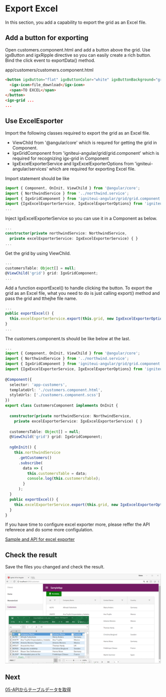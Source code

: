# Export Excel
In this section, you add a capability to export the grid as an Excel file.

## Add a button for exporting

Open customers.component.html and add a button above the grid. Use igxButton and igxRipple directive so you can easily create a rich button. Bind the click event to exportData() method.

app/customers/customers.component.html

```html
<button igxButton="flat" igxButtonColor="white" igxButtonBackground="green" igxRipple="#09f" (click)="exportData()">
  <igx-icon>file_download</igx-icon>
  <span>TO EXCEL</span>
</button>
<igx-grid ...
...
```

## Use ExcelEsporter

Import the following classes required to export the grid as an Excel file.
 - ViewChild from '@angular/core' which is requred for getting the grid in Component.
 - IgxGridComponent from 'igniteui-angular/grid/grid.component' which is required for recognizing igx-grid in Component
- IgxExcelExporterService and IgxExcelExporterOptions from 'igniteui-angular/services' which are required for exporting Excel file.

Import statement should be like

```ts
import { Component, OnInit, ViewChild } from '@angular/core';
import { NorthwindService } from '../northwind.service';
import { IgxGridComponent } from 'igniteui-angular/grid/grid.component';
import {IgxExcelExporterService, IgxExcelExporterOptions} from 'igniteui-angular/services';
...
```

Inject IgxExcelExporterService so you can use it in a Component as below.

```ts
...
constructor(private northwindService: NorthwindService,
  private excelExporterService: IgxExcelExporterService) { }
...
```

Get the grid by using ViewChild.
```ts
...
customersTable: Object[] = null;
@ViewChild('grid') grid: IgxGridComponent;
...
```

Add a function exportExcel() to handle clicking the button. To export the grid as an Excel file, what you need to do is just calling export() method and pass the grid and tthejhe file name.

```ts
...
public exportExcel() {
  this.excelExporterService.export(this.grid, new IgxExcelExporterOptions('ExportedExcel'));
}
...
```

The customers.component.ts should be like below at the last.

```ts
...
import { Component, OnInit, ViewChild } from '@angular/core';
import { NorthwindService } from '../northwind.service';
import { IgxGridComponent } from 'igniteui-angular/grid/grid.component';
import {IgxExcelExporterService, IgxExcelExporterOptions} from 'igniteui-angular/services';

@Component({
  selector: 'app-customers',
  templateUrl: './customers.component.html',
  styleUrls: ['./customers.component.scss']
})
export class CustomersComponent implements OnInit {

  constructor(private northwindService: NorthwindService,
    private excelExporterService: IgxExcelExporterService) { }

  customersTable: Object[] = null;
  @ViewChild('grid') grid: IgxGridComponent;

  ngOnInit() {
    this.northwindService
      .getCustomers()
      .subscribe(
        data => {
          this.customersTable = data;
          console.log(this.customersTable);
        }
      );
  }
  public exportExcel() {
    this.excelExporterService.export(this.grid, new IgxExcelExporterOptions('ExportedExcel'));
  }
}
```

If you have time to configure excel exporter more, please reffer the API refenrece and do some more configulation.

[Sample and API for excel exporter](https://www.infragistics.com/products/ignite-ui-angular/angular/components/exporter_excel.html)

## Check the result

Save the files you changed and check the result.

![](assets/06-01.png)


## Next

[05-APIからテーブルデータを取得](05-APIからテーブルデータを取得.md)
